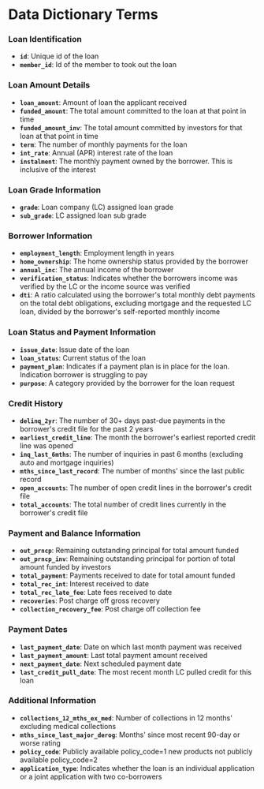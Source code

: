 # Data Dictionary Terms

### Loan Identification

- **`id`**: Unique id of the loan
- **`member_id`**: Id of the member to took out the loan

### Loan Amount Details

- **`loan_amount`**: Amount of loan the applicant received
- **`funded_amount`**: The total amount committed to the loan at that point in time
- **`funded_amount_inv`**: The total amount committed by investors for that loan at that point in time
- **`term`**: The number of monthly payments for the loan
- **`int_rate`**: Annual (APR) interest rate of the loan
- **`instalment`**: The monthly payment owned by the borrower. This is inclusive of the interest

### Loan Grade Information

- **`grade`**: Loan company (LC) assigned loan grade
- **`sub_grade`**: LC assigned loan sub grade

### Borrower Information

- **`employment_length`**: Employment length in years
- **`home_ownership`**: The home ownership status provided by the borrower
- **`annual_inc`**: The annual income of the borrower
- **`verification_status`**: Indicates whether the borrowers income was verified by the LC or the income source was verified
- **`dti`**: A ratio calculated using the borrower's total monthly debt payments on the total debt obligations, excluding mortgage and the requested LC loan, divided by the borrower's self-reported monthly income

### Loan Status and Payment Information

- **`issue_date`**: Issue date of the loan
- **`loan_status`**: Current status of the loan
- **`payment_plan`**: Indicates if a payment plan is in place for the loan. Indication borrower is struggling to pay
- **`purpose`**: A category provided by the borrower for the loan request

### Credit History

- **`delinq_2yr`**: The number of 30+ days past-due payments in the borrower's credit file for the past 2 years
- **`earliest_credit_line`**: The month the borrower's earliest reported credit line was opened
- **`inq_last_6mths`**: The number of inquiries in past 6 months (excluding auto and mortgage inquiries)
- **`mths_since_last_record`**: The number of months' since the last public record
- **`open_accounts`**: The number of open credit lines in the borrower's credit file
- **`total_accounts`**: The total number of credit lines currently in the borrower's credit file

### Payment and Balance Information

- **`out_prncp`**: Remaining outstanding principal for total amount funded
- **`out_prncp_inv`**: Remaining outstanding principal for portion of total amount funded by investors
- **`total_payment`**: Payments received to date for total amount funded
- **`total_rec_int`**: Interest received to date
- **`total_rec_late_fee`**: Late fees received to date
- **`recoveries`**: Post charge off gross recovery
- **`collection_recovery_fee`**: Post charge off collection fee

### Payment Dates

- **`last_payment_date`**: Date on which last month payment was received
- **`last_payment_amount`**: Last total payment amount received
- **`next_payment_date`**: Next scheduled payment date
- **`last_credit_pull_date`**: The most recent month LC pulled credit for this loan

### Additional Information

- **`collections_12_mths_ex_med`**: Number of collections in 12 months' excluding medical collections
- **`mths_since_last_major_derog`**: Months' since most recent 90-day or worse rating
- **`policy_code`**: Publicly available policy_code=1 new products not publicly available policy_code=2
- **`application_type`**: Indicates whether the loan is an individual application or a joint application with two co-borrowers
